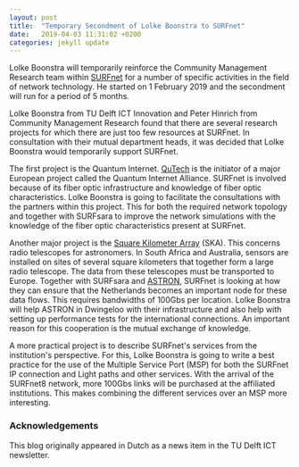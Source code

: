 ```yaml
---
layout: post
title:  "Temporary Secondment of Lolke Boonstra to SURFnet"
date:   2019-04-03 11:31:02 +0200
categories: jekyll update
---
```


Lolke Boonstra will temporarily reinforce the Community Management Research team within [SURFnet](https://www.surf.nl/en) for a number of specific activities in the field of network technology. He started on 1 February 2019 and the secondment will run for a period of 5 months.

Lolke Boonstra from TU Delft ICT Innovation and Peter Hinrich from Community Management Research found that there are several research projects for which there are just too few resources at SURFnet. In consultation with their mutual department heads, it was decided that Lolke Boonstra would temporarily support SURFnet.

The first project is the Quantum Internet. [QuTech](https://qutech.nl/) is the initiator of a major European project called the Quantum Internet Alliance. SURFnet is involved because of its fiber optic infrastructure and knowledge of fiber optic characteristics. Lolke Boonstra is going to facilitate the consultations with the partners within this project. This for both the required network topology and together with SURFsara to improve the network simulations with the knowledge of the fiber optic characteristics present at SURFnet.

Another major project is the [Square Kilometer Array](https://en.wikipedia.org/wiki/Square_Kilometre_Array) (SKA). This concerns radio telescopes for astronomers. In South Africa and Australia, sensors are installed on sites of several square kilometers that together form a large radio telescope. The data from these telescopes must be transported to Europe. Together with SURFsara and [ASTRON](https://www.astron.nl/), SURFnet is looking at how they can ensure that the Netherlands becomes an important node for these data flows. This requires bandwidths of 100Gbs per location. Lolke Boonstra will help ASTRON in Dwingeloo with their infrastructure and also help with setting up performance tests for the international connections. An important reason for this cooperation is the mutual exchange of knowledge.

A more practical project is to describe SURFnet's services from the institution's perspective. For this, Lolke Boonstra is going to write a best practice for the use of the Multiple Service Port (MSP) for both the SURFnet IP connection and Light paths and other services. With the arrival of the SURFnet8 network, more 100Gbs links will be purchased at the affiliated institutions. This makes combining the different services over an MSP more interesting.

### Acknowledgements
This blog originally appeared in Dutch as a news item in the TU Delft ICT newsletter.
